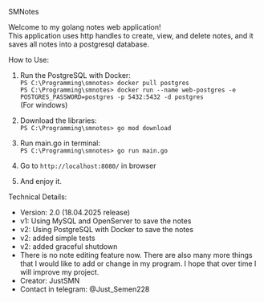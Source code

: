 SMNotes                       

Welcome to my golang notes web application!  
This application uses http handles to create, view, and delete notes, and it saves all notes into a postgresql database.

How to Use:
1. Run the PostgreSQL with Docker:\
   `PS C:\Programming\smnotes> docker pull postgres` \
   `PS C:\Programming\smnotes> docker run --name web-postgres -e POSTGRES_PASSWORD=postgres -p 5432:5432 -d postgres` \
   (For windows)
    
2. Download the libraries:\
   `PS C:\Programming\smnotes> go mod download`

3. Run main.go in terminal:\
   `PS C:\Programming\smnotes> go run main.go`

4. Go to `http://localhost:8080/` in browser

5. And enjoy it.


Technical Details:
- Version: 2.0 (18.04.2025 release)
- v1: Using MySQL and OpenServer to save the notes
- v2: Using PostgreSQL with Docker to save the notes 
- v2: added simple tests 
- v2: added graceful shutdown
- There is no note editing feature now. There are also many more things that I would like to add or change in my program. I hope that over time I will improve my project.
- Creator: JustSMN
- Contact in telegram: @Just_Semen228
